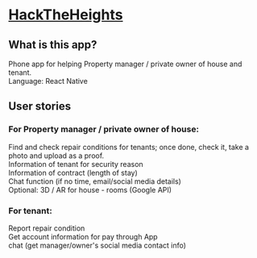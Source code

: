 # [HackTheHeights](http://hacktheheights.com/)   

## What is this app?    
Phone app for helping Property manager / private owner of house and tenant.    
Language: React Native     

## User stories   
### For Property manager / private owner of house:    
Find and check repair conditions for tenants; once done, check it, take a photo and upload as a proof.     
Information of tenant for security reason     
Information of contract (length of stay)    
Chat function (if no time, email/social media details)    
Optional: 3D / AR for house - rooms (Google API)     

### For tenant:     
Report repair condition     
Get account information for pay through App    
chat (get manager/owner's social media contact info)    

